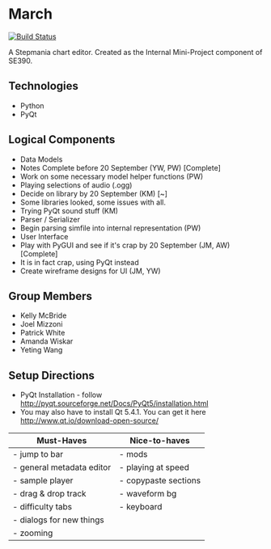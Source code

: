 March
=====

[![Build Status](https://magnum.travis-ci.com/patrickwhite256/march.svg?token=Urtvk4fuxUP8Zg5qkWzT&branch=ui)](https://magnum.travis-ci.com/patrickwhite256/march)

A Stepmania chart editor. Created as the Internal Mini-Project component of SE390.

Technologies
------------

- Python
- PyQt

Logical Components
------------------

- Data Models
 - Notes Complete before 20 September (YW, PW) [Complete]
 - Work on some necessary model helper functions (PW)
- Playing selections of audio (.ogg)
 - Decide on library by 20 September (KM) [~]
  - Some libraries looked, some issues with all.
 - Trying PyQt sound stuff (KM)
- Parser / Serializer
 - Begin parsing simfile into internal representation (PW)
- User Interface
 - Play with PyGUI and see if it's crap by 20 September (JM, AW) [Complete]
  - It is in fact crap, using PyQt instead
 - Create wireframe designs for UI (JM, YW)

Group Members
-------------

- Kelly McBride
- Joel Mizzoni
- Patrick White
- Amanda Wiskar
- Yeting Wang

Setup Directions
----------------

- PyQt Installation - follow http://pyqt.sourceforge.net/Docs/PyQt5/installation.html
 - You may also have to install Qt 5.4.1. You can get it here http://www.qt.io/download-open-source/


| Must-Haves               | Nice-to-haves       |
|--------------------------|---------------------|
| - jump to bar            | - mods              |
| - general metadata editor| - playing at speed  |
| - sample player          | - copypaste sections|
| - drag & drop track      | - waveform bg       |
| - difficulty tabs        | - keyboard          |
| - dialogs for new things |                     |
| - zooming                |                     |
